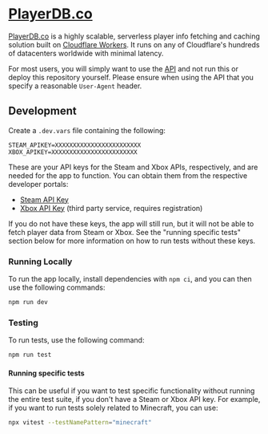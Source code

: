 # [PlayerDB.co](https://playerdb.co)

[PlayerDB.co](https://playerdb.co) is a highly scalable, serverless player info fetching and caching solution built on [Cloudflare Workers](https://workers.cloudflare.com).
It runs on any of Cloudflare's hundreds of datacenters worldwide with minimal latency.

For most users, you will simply want to use the [API](https://playerdb.co) and not run this or deploy this repository yourself. Please ensure when using the API that you specify a reasonable `User-Agent` header.

## Development

Create a `.dev.vars` file containing the following:

```
STEAM_APIKEY=XXXXXXXXXXXXXXXXXXXXXXXX
XBOX_APIKEY=XXXXXXXXXXXXXXXXXXXXXXXX
```

These are your API keys for the Steam and Xbox APIs, respectively, and are needed for the app to function. You can obtain them from the respective developer portals:
- [Steam API Key](https://steamcommunity.com/dev/apikey)
- [Xbox API Key](https://xbl.io/) (third party service, requires registration)

If you do not have these keys, the app will still run, but it will not be able to fetch player data from Steam or Xbox. See the "running specific tests" section below for more information on how to run tests without these keys.

### Running Locally
To run the app locally, install dependencies with `npm ci`, and you can then use the following commands:

```bash
npm run dev
```

### Testing
To run tests, use the following command:
```bash
npm run test
```
#### Running specific tests
This can be useful if you want to test specific functionality without running the entire test suite, if you don't have a Steam or Xbox API key. For example, if you want to run tests solely related to Minecraft, you can use:

```bash
npx vitest --testNamePattern="minecraft"
```

